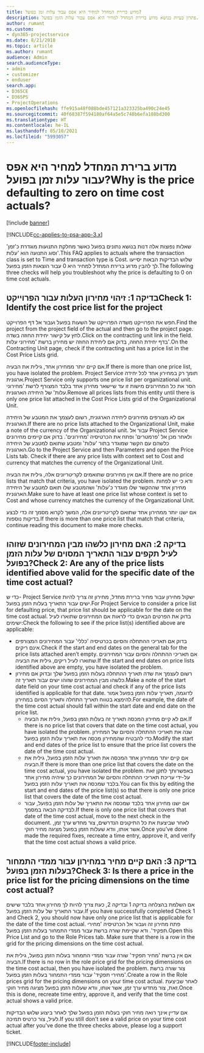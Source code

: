 ```yaml
---
title: מדוע ברירת המחדל למחיר היא אפס עבור עלות זמן בפועל?
description: פתרון בעיות בנושא מדוע ברירת המחדל למחיר היא אפס עבור עלות הזמן בפועל.
author: rumant
ms.custom:
- dyn365-projectservice
ms.date: 8/21/2018
ms.topic: article
ms.author: rumant
audience: Admin
search.audienceType:
- admin
- customizer
- enduser
search.app:
- D365CE
- D365PS
- ProjectOperations
ms.openlocfilehash: ffe915a48f088bde457121a323325ba490c24e45
ms.sourcegitcommit: 40f68387f594180af64a5e5c748b6efa188bd300
ms.translationtype: HT
ms.contentlocale: he-IL
ms.lasthandoff: 05/10/2021
ms.locfileid: "5993057"
---
```

# <a name="why-is-the-price-defaulting-to-zero-on-time-cost-actuals"></a><span data-ttu-id="6240e-103">מדוע ברירת המחדל למחיר היא אפס עבור עלות זמן בפועל?</span><span class="sxs-lookup"><span data-stu-id="6240e-103">Why is the price defaulting to zero on time cost actuals?</span></span>

[!include [banner](../includes/psa-now-project-operations.md)]

[!INCLUDE[cc-applies-to-psa-app-3.x](../includes/cc-applies-to-psa-app-3x.md)]

<span data-ttu-id="6240e-104">שאלות נפוצות אלה דנות בנושא נתונים בפועל כאשר מחלקת התנועות מוגדרת כ'זמן' וסוג התנועה הוא 'עלות'.</span><span class="sxs-lookup"><span data-stu-id="6240e-104">This FAQ applies to actuals where the transaction class is set to Time and transaction type is Cost.</span></span> <span data-ttu-id="6240e-105">שלוש הבדיקות הבאות יסייעו לך להבין מדוע ברירת המחדל למחיר היא 0 עבור הוצאות הזמן בפועל.</span><span class="sxs-lookup"><span data-stu-id="6240e-105">The following three checks will help you troubleshoot why the price is defaulting to 0 on time cost actuals.</span></span>
 
## <a name="check-1-identify-the-cost-price-list-for-the-project"></a><span data-ttu-id="6240e-106">בדיקה 1: זיהוי מחירון העלות עבור הפרוייקט</span><span class="sxs-lookup"><span data-stu-id="6240e-106">Check 1: Identify the cost price list for the project</span></span>

<span data-ttu-id="6240e-107">חפש את הפרוייקט משדה הפרוייקט של השעות בפועל ועבור אל דף הפרוייקט.</span><span class="sxs-lookup"><span data-stu-id="6240e-107">Find the project from the project field of the actual and then go to the project page.</span></span> <span data-ttu-id="6240e-108">לחץ על קישור יחידת החוזה בשדה.</span><span class="sxs-lookup"><span data-stu-id="6240e-108">Click on the contracting unit link in the field.</span></span> <span data-ttu-id="6240e-109">בדף יחידת החוזה, בדוק אם ליחידת החוזה יש מחירון ברשת 'מחירוני עלות'.</span><span class="sxs-lookup"><span data-stu-id="6240e-109">On the Contracting Unit page, check if the contracting unit has a price list in the Cost Price Lists grid.</span></span>

<span data-ttu-id="6240e-110">אם קיים יותר ממחירון אחד, גילית את הבעיה.</span><span class="sxs-lookup"><span data-stu-id="6240e-110">If there is more than one price list, you have isolated the problem.</span></span> <span data-ttu-id="6240e-111">Project Service תומך רק במחירון אחד לכל יחידה ארגונית.</span><span class="sxs-lookup"><span data-stu-id="6240e-111">Project Service only supports one price list per organizational unit.</span></span> <span data-ttu-id="6240e-112">הסר את כל המחירונים מישות זו עד שיישאר מחירון אחד בלבד המצורף לרשת 'מחירוני עלות' של היחידה הארגונית.</span><span class="sxs-lookup"><span data-stu-id="6240e-112">Remove all prices lists from this entity until there is only one price list attached in the Cost Price Lists grid of the Organizational Unit.</span></span>

<span data-ttu-id="6240e-113">אם לא מצורפים מחירונים ליחידה הארגונית, רשום לעצמך את המטבע של היחידה הארגונית.</span><span class="sxs-lookup"><span data-stu-id="6240e-113">If there are no price lists attached to the Organizational Unit, make a note of the currency of the Organizational unit.</span></span> <span data-ttu-id="6240e-114">עבור אל Project Service ולאחר מכן אל 'פרמטרים' ופתח את הכרטיסיה 'מחירונים'. בדוק אם קיימים מחירונים כלשהם עם הקשר שמוגדר בתור 'עלות' ומטבע שתואם למטבע של היחידה הארגונית.</span><span class="sxs-lookup"><span data-stu-id="6240e-114">Go to the Project Service and then Parameters and open the Price Lists tab. Check if there are any price lists with context set to Cost and currency that matches the currency of the Organizational Unit.</span></span>
 
<span data-ttu-id="6240e-115">אם אין מחירונים שתואמים לקריטריונים אלה, גילית את הבעיה.</span><span class="sxs-lookup"><span data-stu-id="6240e-115">If there are no price lists that match that criteria, you have isolated the problem.</span></span> <span data-ttu-id="6240e-116">ודא כי יש לפחות מחירון אחד שההקשר שלו מוגדר כ'עלות' ושהמטבע שלו תואם למטבע של היחידה הארגונית.</span><span class="sxs-lookup"><span data-stu-id="6240e-116">Make sure to have at least one price list whose context is set to Cost and whose currency matches the currency of the Organizational Unit.</span></span>

<span data-ttu-id="6240e-117">אם ישנו יותר ממחירון אחד שתואם לקריטריונים אלה, המשך לקרוא מסמך זה כדי לבצע בדיקות נוספות.</span><span class="sxs-lookup"><span data-stu-id="6240e-117">If there is more than one price list that match that criteria, continue reading this document to make more checks.</span></span>

## <a name="check-2-are-any-of-the-price-lists-identified-above-valid-for-the-specific-date-of-the-time-cost-actual"></a><span data-ttu-id="6240e-118">בדיקה 2: האם מחירון כלשהו מבין המחירונים שזוהו לעיל תקפים עבור התאריך המסוים של עלות הזמן בפועל?</span><span class="sxs-lookup"><span data-stu-id="6240e-118">Check 2: Are any of the price lists identified above valid for the specific date of the time cost actual?</span></span>

<span data-ttu-id="6240e-119">כדי ש- Project Service ישקול מחירון עבור מחיר ברירת מחדל, מחירון זה צריך להיות ישים עבור התאריך בעלות הזמן בפועל.</span><span class="sxs-lookup"><span data-stu-id="6240e-119">For Project Service to consider a price list for defaulting price, that price list should be applicable for the date on the time cost actual.</span></span> <span data-ttu-id="6240e-120">בדוק את הפרטים הבאים כדי לראות אם המחירונים שתוארו לעיל ישימים:</span><span class="sxs-lookup"><span data-stu-id="6240e-120">Check the following to see if the price list(s) identified above are applicable:</span></span>

- <span data-ttu-id="6240e-121">בדוק אם תאריכי ההתחלה והסיום בכרטיסיה 'כללי' עבור המחירונים המצורפים אינם ריקים.</span><span class="sxs-lookup"><span data-stu-id="6240e-121">Check if the start and end dates on the general tab for the price lists attached aren’t empty.</span></span> <span data-ttu-id="6240e-122">אם תאריכי ההתחלה והסיום עבור המחירונים שתוארו לעיל ריקים, גילית את הבעיה.</span><span class="sxs-lookup"><span data-stu-id="6240e-122">If the start and end dates on price lists identified above are empty, you have isolated the problem.</span></span> 
- <span data-ttu-id="6240e-123">רשום לעצמך את שדה תאריך ההתחלה בעלות הזמן בפועל שלך ובדוק אם מחירון כלשהו מבין המחירונים שזוהו ישים עבור תאריך זה.</span><span class="sxs-lookup"><span data-stu-id="6240e-123">Make a note of the start date field on your time cost actual and check if any of the price lists identified is applicable for that date.</span></span> <span data-ttu-id="6240e-124">לדוגמה, תאריך עלות הזמן בפועל אמור להימצא בטווח תאריך התחלה ותאריך הסיום במחירון.</span><span class="sxs-lookup"><span data-stu-id="6240e-124">For example, the date of the time cost actual should fall within the start date and end date on the price list.</span></span> 
    - <span data-ttu-id="6240e-125">אם לא קיים מחירון המכסה תאריך זה בעלות הזמן בפועל, גילית את הבעיה.</span><span class="sxs-lookup"><span data-stu-id="6240e-125">If there is no price list that covers that date on the time cost actual, you have isolated the problem.</span></span> <span data-ttu-id="6240e-126">שנה את תאריכי ההתחלה והסיום של המחירון כדי להבטיח שהמחירון מכסה את תאריך עלות הזמן בפועל.</span><span class="sxs-lookup"><span data-stu-id="6240e-126">Modify the start and end dates of the price list to ensure that the price list covers the date of the time cost actual.</span></span> 
    - <span data-ttu-id="6240e-127">אם קיים יותר ממחירון אחד המכסה את תאריך עלות הזמן בפועל, גילית את הבעיה.</span><span class="sxs-lookup"><span data-stu-id="6240e-127">If there is more than one price list that covers the date on the time cost actual, you have isolated the problem.</span></span> <span data-ttu-id="6240e-128">באפשרותך לתקן זאת על-ידי עריכת תאריכי ההתחלה והסיום של המחירונים כך שיהיה מחירון אחד בלבד שמכסה את תאריך עלות הזמן בפועל.</span><span class="sxs-lookup"><span data-stu-id="6240e-128">You can fix this by editing the start and end dates of the price list(s) so that there is only one price list that covers the date of the time cost actual.</span></span> 
    - <span data-ttu-id="6240e-129">אם ישנו מחירון אחד בלבד שמכסה את התאריך של עלות הזמן בפועל, עבור לבדיקה הבאה במסמך.</span><span class="sxs-lookup"><span data-stu-id="6240e-129">If there is only one price list that covers that date of the time cost actual, move to the next check in the document.</span></span>
<span data-ttu-id="6240e-130">לאחר שביצעת את כל התיקונים הנדרשים, צור מחדש ערך זמן, אשר אותו, וודא שעלות הזמן בפועל מציגה מחיר חוקי.</span><span class="sxs-lookup"><span data-stu-id="6240e-130">Once you’ve done made the required fixes, recreate a time entry, approve it, and verify that the time cost actual shows a valid price.</span></span>

## <a name="check-3-is-there-a-price-in-the-price-list-for-the-pricing-dimensions-on-the-time-cost-actual"></a><span data-ttu-id="6240e-131">בדיקה 3: האם קיים מחיר במחירון עבור ממדי התמחור בעלות הזמן בפועל?</span><span class="sxs-lookup"><span data-stu-id="6240e-131">Check 3: Is there a price in the price list for the pricing dimensions on the time cost actual?</span></span>

<span data-ttu-id="6240e-132">אם השלמת בהצלחה בדיקה 1 ובדיקה 2, כעת צריך להיות לך מחירון אחד בלבד שישים עבור התאריך של עלות הזמן בפועל.</span><span class="sxs-lookup"><span data-stu-id="6240e-132">If you have successfully completed Check 1 and Check 2, you should now have only one price list that is applicable for the date of the time cost actual.</span></span> <span data-ttu-id="6240e-133">פתח מחירון זה ועבור אל הכרטיסיה 'מחירי תפקיד'. ודא שקיימת שורה ברשת עבור ממדי התמחור בעלות הזמן בפועל.</span><span class="sxs-lookup"><span data-stu-id="6240e-133">Open this Price List and go to the Role Prices tab. Make sure that there is a row in the grid for the pricing dimensions on the time cost actual.</span></span>

<span data-ttu-id="6240e-134">אם אין ברשת 'מחיר תפקיד' שורה עבור ממדי התמחור בעלות הזמן בפועל, גילית את הבעיה.</span><span class="sxs-lookup"><span data-stu-id="6240e-134">If there is no row in the role price grid for the pricing dimensions on the time cost actual, then you have isolated the problem.</span></span> <span data-ttu-id="6240e-135">צור שורה ברשת 'מחירי תפקיד' עבור ממדי התמחור בעלות הזמן בפועל.</span><span class="sxs-lookup"><span data-stu-id="6240e-135">Create a row in the Role prices grid for the pricing dimensions on your time cost actual.</span></span> <span data-ttu-id="6240e-136">לאחר שביצעת זאת, צור מחדש ערך זמן, אשר אותו, וודא שעלות הזמן בפועל מציגה מחיר חוקי.</span><span class="sxs-lookup"><span data-stu-id="6240e-136">Once this is done, recreate time entry, approve it, and verify that the time cost actual shows a valid price.</span></span>
 
<span data-ttu-id="6240e-137">אם עדיין אינך רואה מחיר חוקי בעלות הזמן בפועל שלך לאחר ביצוע שלוש הבדיקות לעיל, צור כרטיס תמיכה.</span><span class="sxs-lookup"><span data-stu-id="6240e-137">If you still don't see a valid price on your time cost actual after you’ve done the three checks above, please log a support ticket.</span></span>





[!INCLUDE[footer-include](../includes/footer-banner.md)]